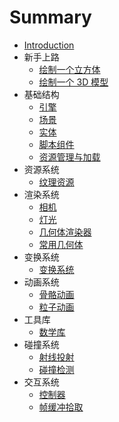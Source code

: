 # Summary

* [Introduction](README.md)
* 新手上路
  * [绘制一个立方体](abc/cube.md)
  * [绘制一个 3D 模型](abc/model.md)
* 基础结构
  * [引擎](structure/engine.md)
  * [场景](structure/scene.md)
  * [实体](structure/entity.md)
  * [脚本组件](structure/script.md)
  * [资源管理与加载](structure/resource-manager.md)
* 资源系统
  * [纹理资源](resource-system/texture.md)
* 渲染系统
  * [相机](render-system/camera.md)
  * [灯光](render-system/light.md)
  * [几何体渲染器](render-system/geometry-renderer.md)
  * [常用几何体](render-system/basic-geometry.md)
* 变换系统
  * [变换系统](transform-system/transform.md)
* 动画系统
  * [骨骼动画](animation-system/skeletal-animation.md)
  * [粒子动画](animation-system/particle-system.md)
* 工具库
  * [数学库](tools/math.md)
* 碰撞系统
  * [射线投射](collision-system/ray.md)
  * [碰撞检测](collision-system/collision.md)
* 交互系统
  * [控制器](interaction-system/controls.md)
  * [帧缓冲拾取](interaction-system/framebuffer-picker.md)